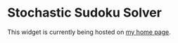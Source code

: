 # Stochastic Sudoku Solver
This widget is currently being hosted on [my home page](https://psocha.github.io/widgets/sudokusolver).
